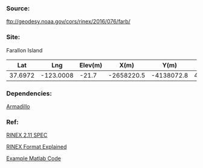 ### Source:
ftp://geodesy.noaa.gov/cors/rinex/2016/076/farb/

### Site:

Farallon Island

| Lat | Lng | Elev(m) | X(m) | Y(m) | Z(m) |
| --- | --- | ------- | ---- | ---- | ---- |	
| 37.6972 | -123.0008 | -21.7 | -2658220.5 | -4138072.8 | 4049411.8 |

### Dependencies:

[Armadillo](http://arma.sourceforge.net/)

### Ref:

[RINEX 2.11 SPEC](https://igscb.jpl.nasa.gov/igscb/data/format/rinex211.txt)

[RINEX Format Explained](https://emedia.rmit.edu.au/satellite/node/16)

[Example Matlab Code](http://kom.aau.dk/~borre/easy/)